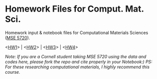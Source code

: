 # Homework Files for Comput. Mat. Sci.
Homework input & notebook files for Computational Materials Sciences ([MSE 5720](https://courses.cornell.edu/preview_course_nopop.php?catoid=31&coid=493002)). 

<[HW1](https://hanfengzhai.net/file/HW1_MSE5720.html)> | <[HW2](https://hanfengzhai.net/file/HW2_MSE5720.html)> | <[HW3](https://hanfengzhai.net/file/HW3_MSE5720.html)> | <[HW4](https://hanfengzhai.net/file/HW4_MSE5720_.html)>

*Note: If you are a Cornell student taking MSE 5720 using the data and codes here, please fork the repo and cite properly in your Notebook:) 
PS: For these researching computational materials, I highly recommend this course.*

